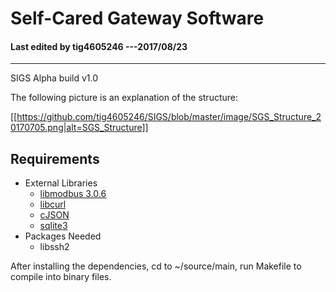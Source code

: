# Self-Cared Gateway Software

#### Last edited by tig4605246 ---2017/08/23
---------------------------------------

SIGS Alpha build v1.0 

The following picture is an explanation of the structure:

[[https://github.com/tig4605246/SIGS/blob/master/image/SGS_Structure_20170705.png|alt=SGS_Structure]]


## Requirements 

* External Libraries
  * [libmodbus 3.0.6](https://github.com/stephane/libmodbus)
  * [libcurl](https://curl.haxx.se/)
  * [cJSON](https://github.com/DaveGamble/cJSON)
  * [sqlite3](https://www.sqlite.org/download.html)
* Packages Needed
  * libssh2

After installing the dependencies, cd to ~/source/main, run Makefile to compile into binary files.



